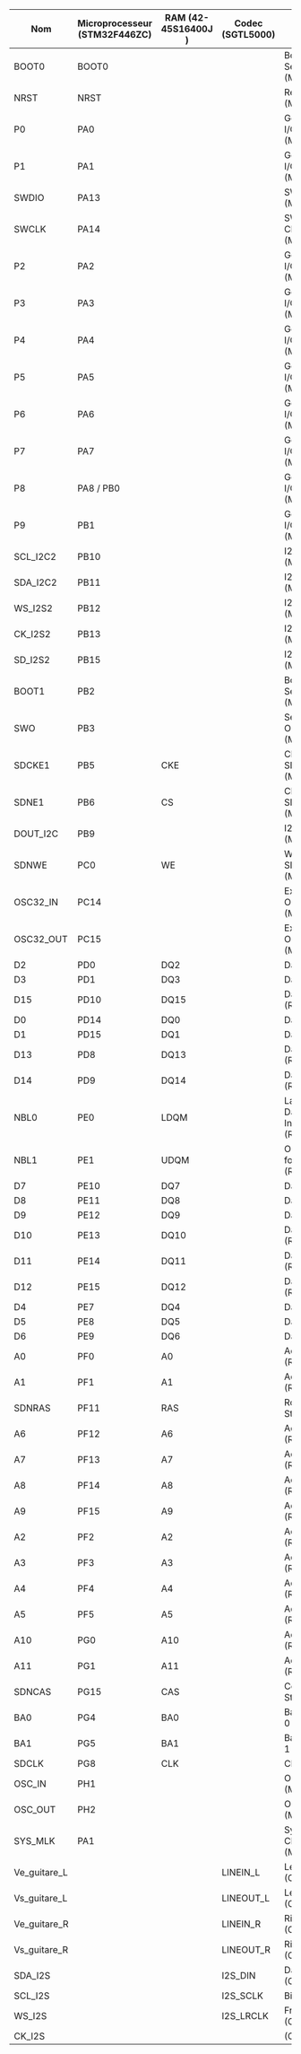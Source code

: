 | Nom             | Microprocesseur (STM32F446ZC) | RAM (42-45S16400J )  | Codec (SGTL5000) | Description                                |
|-----------------|------------------------|-------|-------|--------------------------------------------|
| BOOT0           | BOOT0                  |       |       | Boot Mode Selection (Microprocessor)       |
| NRST            | NRST                   |       |       | Reset (Microprocessor)                     |
| P0              | PA0                    |       |       | General Purpose I/O (Microprocessor)       |
| P1              | PA1                    |       |       | General Purpose I/O (Microprocessor)       |
| SWDIO           | PA13                   |       |       | SWD Debug I/O (Microprocessor)             |
| SWCLK           | PA14                   |       |       | SWD Debug Clock (Microprocessor)           |
| P2              | PA2                    |       |       | General Purpose I/O (Microprocessor)       |
| P3              | PA3                    |       |       | General Purpose I/O (Microprocessor)       |
| P4              | PA4                    |       |       | General Purpose I/O (Microprocessor)       |
| P5              | PA5                    |       |       | General Purpose I/O (Microprocessor)       |
| P6              | PA6                    |       |       | General Purpose I/O (Microprocessor)       |
| P7              | PA7                    |       |       | General Purpose I/O (Microprocessor)       |
| P8              | PA8 / PB0               |       |       | General Purpose I/O (Microprocessor)       |
| P9              | PB1                    |       |       | General Purpose I/O (Microprocessor)       |
| SCL_I2C2        | PB10                   |       |       | I2C Clock (Microprocessor)                 |
| SDA_I2C2        | PB11                   |       |       | I2C Data (Microprocessor)                  |
| WS_I2S2         | PB12                   |       |       | I2S Word Select (Microprocessor)           |
| CK_I2S2         | PB13                   |       |       | I2S Clock (Microprocessor)                 |
| SD_I2S2         | PB15                   |       |       | I2S Data (Microprocessor)                  |
| BOOT1           | PB2                    |       |       | Boot Mode Selection (Microprocessor)       |
| SWO             | PB3                    |       |       | Serial Wire Output (Microprocessor)        |
| SDCKE1          | PB5                    | CKE   |       | Clock Enable for SDRAM (Microprocessor)   |
| SDNE1           | PB6                    | CS    |       | Chip Select for SDRAM (Microprocessor)    |
| DOUT_I2C        | PB9                    |       |       | I2C Data Output (Microprocessor)           |
| SDNWE           | PC0                    | WE    |       | Write Enable for SDRAM (Microprocessor)   |
| OSC32_IN        | PC14                   |       |       | External 32 kHz Oscillator Input (Microprocessor) |
| OSC32_OUT       | PC15                   |       |       | External 32 kHz Oscillator Output (Microprocessor) |
| D2              | PD0                    | DQ2   |       | Data Bit 2 (RAM)                          |
| D3              | PD1                    | DQ3   |       | Data Bit 3 (RAM)                          |
| D15             | PD10                   | DQ15  |       | Data Bit 15 (RAM)                         |
| D0              | PD14                   | DQ0   |       | Data Bit 0 (RAM)                          |
| D1              | PD15                   | DQ1   |       | Data Bit 1 (RAM)                          |
| D13             | PD8                    | DQ13  |       | Data Bit 13 (RAM)                         |
| D14             | PD9                    | DQ14  |       | Data Bit 14 (RAM)                         |
| NBL0            | PE0                    | LDQM  |       | Latch Enable Data Input/Output (RAM)     |
| NBL1            | PE1                    | UDQM  |       | Output Enable for Data Output (RAM)      |
| D7              | PE10                   | DQ7   |       | Data Bit 7 (RAM)                          |
| D8              | PE11                   | DQ8   |       | Data Bit 8 (RAM)                          |
| D9              | PE12                   | DQ9   |       | Data Bit 9 (RAM)                          |
| D10             | PE13                   | DQ10  |       | Data Bit 10 (RAM)                         |
| D11             | PE14                   | DQ11  |       | Data Bit 11 (RAM)                         |
| D12             | PE15                   | DQ12  |       | Data Bit 12 (RAM)                         |
| D4              | PE7                    | DQ4   |       | Data Bit 4 (RAM)                          |
| D5              | PE8                    | DQ5   |       | Data Bit 5 (RAM)                          |
| D6              | PE9                    | DQ6   |       | Data Bit 6 (RAM)                          |
| A0              | PF0                    | A0    |       | Address Bit 0 (RAM)                       |
| A1              | PF1                    | A1    |       | Address Bit 1 (RAM)                       |
| SDNRAS          | PF11                   | RAS   |       | Row Address Strobe (RAM)                 |
| A6              | PF12                   | A6    |       | Address Bit 6 (RAM)                       |
| A7              | PF13                   | A7    |       | Address Bit 7 (RAM)                       |
| A8              | PF14                   | A8    |       | Address Bit 8 (RAM)                       |
| A9              | PF15                   | A9    |       | Address Bit 9 (RAM)                       |
| A2              | PF2                    | A2    |       | Address Bit 2 (RAM)                       |
| A3              | PF3                    | A3    |       | Address Bit 3 (RAM)                       |
| A4              | PF4                    | A4    |       | Address Bit 4 (RAM)                       |
| A5              | PF5                    | A5    |       | Address Bit 5 (RAM)                       |
| A10             | PG0                    | A10   |       | Address Bit 10 (RAM)                      |
| A11             | PG1                    | A11   |       | Address Bit 11 (RAM)                      |
| SDNCAS          | PG15                   | CAS   |       | Column Address Strobe (RAM)              |
| BA0             | PG4                    | BA0   |       | Bank Address Bit 0 (RAM)                 |
| BA1             | PG5                    | BA1   |       | Bank Address Bit 1 (RAM)                 |
| SDCLK           | PG8                    | CLK   |       | Clock (RAM)                              |
| OSC_IN          | PH1                    |       |       | Oscillator Input (Microprocessor)         |
| OSC_OUT         | PH2                    |       |       | Oscillator Output (Microprocessor)        |
| SYS_MLK         | PA1                    |       |       | System Master Clock (Microprocessor)      |
| Ve_guitare_L    |                        |       | LINEIN_L | Left LINEIN (Codec)                     |
| Vs_guitare_L    |                        |       | LINEOUT_L | Left LINEOUT (Codec)                    |
| Ve_guitare_R    |                        |       | LINEIN_R | Right LINEIN (Codec)                    |
| Vs_guitare_R    |                        |       | LINEOUT_R | Right LINEOUT (Codec)                   |
| SDA_I2S         |                        |       | I2S_DIN | Data input (Codec)                     |
| SCL_I2S         |                        |       | I2S_SCLK | Bit clock (Codec)                     |
| WS_I2S          |                        |       | I2S_LRCLK | Frame clock (Codec)                   |
| CK_I2S          |                        |       |           | (Codec)                                |
